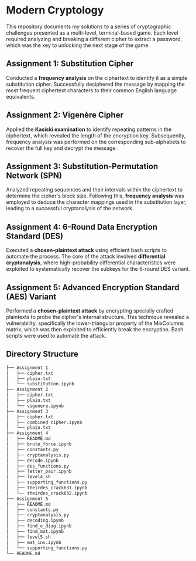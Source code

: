 # Modern Cryptology

This repository documents my solutions to a series of cryptographic challenges presented as a multi-level, terminal-based game. Each level required analyzing and breaking a different cipher to extract a password, which was the key to unlocking the next stage of the game.

## Assignment 1: Substitution Cipher
Conducted a **frequency analysis** on the ciphertext to identify it as a simple substitution cipher. Successfully deciphered the message by mapping the most frequent ciphertext characters to their common English language equivalents.

## Assignment 2: Vigenère Cipher
Applied the **Kasiski examination** to identify repeating patterns in the ciphertext, which revealed the length of the encryption key. Subsequently, frequency analysis was performed on the corresponding sub-alphabets to recover the full key and decrypt the message.

## Assignment 3: Substitution-Permutation Network (SPN)
Analyzed repeating sequences and their intervals within the ciphertext to determine the cipher's block size. Following this, **frequency analysis** was employed to deduce the character mappings used in the substitution layer, leading to a successful cryptanalysis of the network.

## Assignment 4: 6-Round Data Encryption Standard (DES)
Executed a **chosen-plaintext attack** using efficient bash scripts to automate the process. The core of the attack involved **differential cryptanalysis**, where high-probability differential characteristics were exploited to systematically recover the subkeys for the 6-round DES variant.

## Assignment 5: Advanced Encryption Standard (AES) Variant
Performed a **chosen-plaintext attack** by encrypting specially crafted plaintexts to probe the cipher's internal structure. This technique revealed a vulnerability, specifically the lower-triangular property of the MixColumns matrix, which was then exploited to efficiently break the encryption. Bash scripts were used to automate the attack.

## Directory Structure

```bash
├── Assignment 1
│   ├── cipher.txt
│   ├── plain.txt
│   └── substitution.ipynb
├── Assignment 2
│   ├── cipher.txt
│   ├── plain.txt
│   └── vigenere.ipynb
├── Assignment 3
│   ├── cipher.txt
│   ├── combined cipher.ipynb
│   └── plain.txt
├── Assignment 4
│   ├── README.md
│   ├── brute_force.ipynb
│   ├── constants.py
│   ├── cryptanalysis.py
│   ├── decode.ipynb
│   ├── des_functions.py
│   ├── letter_pair.ipynb
│   ├── level4.sh
│   ├── supporting_functions.py
│   ├── theirdes_crack631.ipynb
│   └── theirdes_crack632.ipynb
├── Assignment 5
│   ├── README.md
│   ├── constants.py
│   ├── cryptanalysis.py
│   ├── decoding.ipynb
│   ├── find_e_diag.ipynb
│   ├── find_mat.ipynb
│   ├── level5.sh
│   ├── mat_inv.ipynb
│   └── supporting_functions.py
└── README.md
```